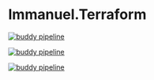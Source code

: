 # Immanuel.Terraform

[![buddy pipeline](https://app.buddy.works/immanuel/immanuel-terraform/pipelines/pipeline/183774/badge.svg?token=7c30057a5b553715e58b2187d1345a139341fff921e35abea9837587299472df "buddy pipeline")](https://app.buddy.works/immanuel/immanuel-terraform/pipelines/pipeline/183774)

[![buddy pipeline](https://app.buddy.works/immanuel/immanuel-terraform/pipelines/pipeline/183774/badge.svg?token=7c30057a5b553715e58b2187d1345a139341fff921e35abea9837587299472df "buddy pipeline")](https://app.buddy.works/immanuel/immanuel-terraform/pipelines/pipeline/183774)

[![buddy pipeline](https://app.buddy.works/immanuel/immanuel-terraform/pipelines/pipeline/183774/badge.svg?token=7c30057a5b553715e58b2187d1345a139341fff921e35abea9837587299472df "buddy pipeline")](https://app.buddy.works/immanuel/immanuel-terraform/pipelines/pipeline/183774)
